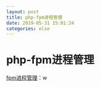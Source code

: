 ```yaml
--- 
layout: post 
title: php-fpm进程管理 
date: 2019-05-31 15:01:24 
categories: else 
---
```

# php-fpm进程管理
[fpm进程管理](https://mp.weixin.qq.com/s/336ZdarG7d_IZ8FiBm1pzw)：w
